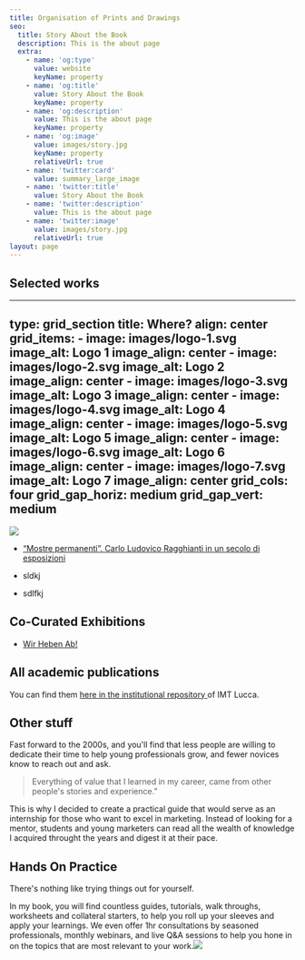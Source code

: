 ```yaml
---
title: Organisation of Prints and Drawings
seo:
  title: Story About the Book
  description: This is the about page
  extra:
    - name: 'og:type'
      value: website
      keyName: property
    - name: 'og:title'
      value: Story About the Book
      keyName: property
    - name: 'og:description'
      value: This is the about page
      keyName: property
    - name: 'og:image'
      value: images/story.jpg
      keyName: property
      relativeUrl: true
    - name: 'twitter:card'
      value: summary_large_image
    - name: 'twitter:title'
      value: Story About the Book
    - name: 'twitter:description'
      value: This is the about page
    - name: 'twitter:image'
      value: images/story.jpg
      relativeUrl: true
layout: page
---
```

## Selected works

---
type: grid_section
title: Where?
align: center
grid_items:
    - image: images/logo-1.svg
    image_alt: Logo 1
    image_align: center
    - image: images/logo-2.svg
    image_alt: Logo 2
    image_align: center
    - image: images/logo-3.svg
    image_alt: Logo 3
    image_align: center
    - image: images/logo-4.svg
    image_alt: Logo 4
    image_align: center
    - image: images/logo-5.svg
    image_alt: Logo 5
    image_align: center
    - image: images/logo-6.svg
    image_alt: Logo 6
    image_align: center
    - image: images/logo-7.svg
    image_alt: Logo 7
    image_align: center
grid_cols: four
grid_gap_horiz: medium
grid_gap_vert: medium
---
![](/\_static/app-assets/copertina-mostre-ragghianti-600x786.jpeg)

*   [“Mostre permanenti”. Carlo Ludovico Ragghianti in un secolo di esposizioni](https://www.fondazioneragghianti.it/prodotto/mostre-permanenti/)

*   sldkj

*   sdlfkj

## Co-Curated Exhibitions

*   [Wir Heben Ab!](https://www.smb.museum/en/museums-institutions/kupferstichkabinett/exhibitions/detail/time-for-take-off/)

## All academic publications

You can find them [here in the institutional repository ](https://iris.imtlucca.it/browse?type=author\&authority=rp01154\&sort_by=2\&order=DESC#.YLNsQZMza3I)of IMT Lucca.

## Other stuff

Fast forward to the 2000s, and you'll find that less people are willing to dedicate their time to help young professionals grow, and fewer novices know to reach out and ask.

> Everything of value that I learned in my career, came from other people's stories and experience.”

This is why I decided to create a practical guide that would serve as an internship for those who want to excel in marketing. Instead of looking for a mentor, students and young marketers can read all the wealth of knowledge I acquired throught the years and digest it at their pace.

## Hands On Practice

There's nothing like trying things out for yourself.

In my book, you will find countless guides, tutorials, walk throughs, worksheets and collateral starters, to help you roll up your sleeves and apply your learnings. We even offer 1hr consultations by seasoned professionals, monthly webinars, and live Q\&A sessions to help you hone in on the topics that are most relevant to your work.![](https://www.youtube.com/watch?v=DuTfG2WLSxU\&feature=emb_title)
